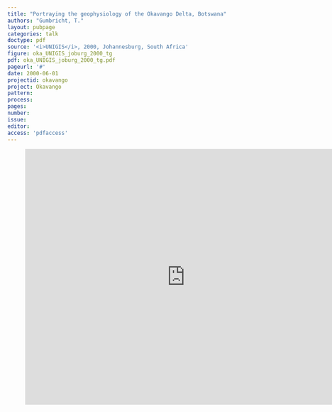 ```yaml
---
title: "Portraying the geophysiology of the Okavango Delta, Botswana"
authors: "Gumbricht, T."
layout: pubpage
categories: talk
doctype: pdf
source: '<i>UNIGIS</i>, 2000, Johannesburg, South Africa'
figure: oka_UNIGIS_joburg_2000_tg
pdf: oka_UNIGIS_joburg_2000_tg.pdf
pageurl: '#'
date: 2000-06-01
projectid: okavango
project: Okavango
pattern:
process:
pages:
number:
issue:
editor:
access: 'pdfaccess'
---
```

<figure>
<iframe src="http://docs.google.com/gview?url={{ site.commonurl }}/pdf/{{ page.pdf }}&embedded=true"
style="width:720px; height:576px;" frameborder="0"></iframe>
</figure>
